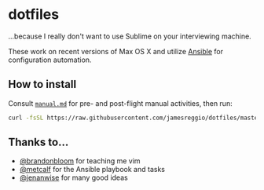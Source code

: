 # dotfiles

...because I really don't want to use Sublime on your interviewing machine.

These work on recent versions of Max OS X and utilize [Ansible](https://www.ansible.com/)
for configuration automation.

## How to install

Consult [`manual.md`](manual.md) for pre- and post-flight manual activities, then
run:

```bash
curl -fsSL https://raw.githubusercontent.com/jamesreggio/dotfiles/master/bootstrap.sh | sh
```

## Thanks to...

* [@brandonbloom](https://github.com/brandonbloom) for teaching me vim
* [@metcalf](https://github.com/metcalf) for the Ansible playbook and tasks
* [@jenanwise](https://github.com/jenanwise) for many good ideas
